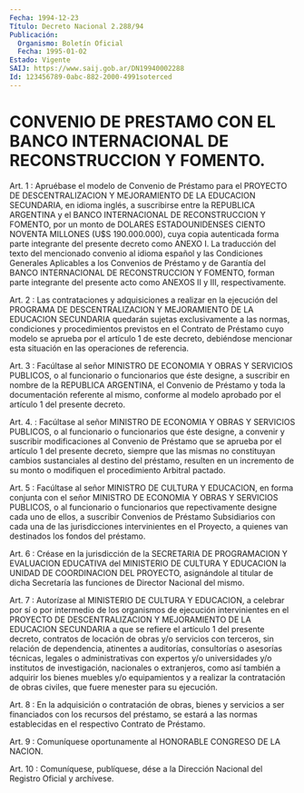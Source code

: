 ```yaml
---
Fecha: 1994-12-23
Título: Decreto Nacional 2.288/94
Publicación:
  Organismo: Boletín Oficial
  Fecha: 1995-01-02
Estado: Vigente
SAIJ: https://www.saij.gob.ar/DN19940002288
Id: 123456789-0abc-882-2000-4991soterced
---
```

# CONVENIO DE PRESTAMO CON EL BANCO INTERNACIONAL DE RECONSTRUCCION Y FOMENTO.

<a id="1"></a>
Art.  1  : Apruébase el modelo de Convenio de Préstamo para el PROYECTO  DE  DESCENTRALIZACION  Y  MEJORAMIENTO  DE  LA  EDUCACION SECUNDARIA, en  idioma  inglés,  a  suscribirse  entre la REPUBLICA ARGENTINA  y  el BANCO INTERNACIONAL DE RECONSTRUCCION  Y  FOMENTO, por un monto de  DOLARES  ESTADOUNIDENSES  CIENTO  NOVENTA MILLONES (U$S  190.000.000),  cuya copia autenticada forma parte  integrante del presente decreto como  ANEXO  I.  La  traducción  del texto del mencionado  convenio al idioma español y las Condiciones  Generales Aplicables a  los  Convenios  de  Préstamo  y de Garantía del BANCO INTERNACIONAL DE RECONSTRUCCION Y FOMENTO, forman  parte integrante del    presente   acto  como  ANEXOS  II  y  III,  respectivamente.

<a id="2"></a>
Art.  2  : Las contrataciones y adquisiciones a realizar en la ejecución del PROGRAMA  DE  DESCENTRALIZACION  Y MEJORAMIENTO DE LA EDUCACION SECUNDARIA quedarán sujetas exclusivamente  a las normas, condiciones  y procedimientos previstos en el Contrato de  Préstamo cuyo  modelo  se  aprueba  por  el  artículo  1  de  este  decreto, debiéndose  mencionar    esta   situación  en  las  operaciones  de referencia.

<a id="3"></a>
Art.  3  :  Facúltase  al señor MINISTRO DE ECONOMIA Y OBRAS Y SERVICIOS  PUBLICOS,  o  al funcionario  o  funcionarios  que  éste designe,  a  suscribir en nombre  de  la  REPUBLICA  ARGENTINA,  el Convenio de Préstamo  y  toda  la documentación referente al mismo, conforme  al  modelo  aprobado  por  el  artículo  1  del  presente decreto.

<a id="4"></a>
Art.  4.  :  Facúltase al señor MINISTRO DE ECONOMIA Y OBRAS Y SERVICIOS PUBLICOS,  o  al  funcionario  o  funcionarios  que  éste designe,  a  convenir  y  suscribir  modificaciones  al Convenio de Préstamo  que  se  aprueba por el artículo 1 del presente  decreto, siempre  que las mismas  no  constituyan  cambios  sustanciales  al destino del  préstamo,  resulten  en  un  incremento  de su monto o modifiquen el procedimiento Arbitral pactado.

<a id="5"></a>
Art. 5 : Facúltase al señor MINISTRO DE CULTURA Y EDUCACION, en forma  conjunta  con  el  señor  MINISTRO  DE  ECONOMIA  Y  OBRAS Y SERVICIOS PUBLICOS, o al funcionario o funcionarios que repectivamente designe cada uno de ellos, a suscribir Convenios  de Préstamo    Subsidiarios    con  cada  una  de  las  jurisdicciones intervinientes en el Proyecto,  a quienes van destinados los fondos del préstamo.

<a id="6"></a>
Art.  6  :  Créase  en  la  jurisdicción  de  la SECRETARIA DE PROGRAMACION  Y  EVALUACION EDUCATIVA del MINISTERIO DE  CULTURA  Y EDUCACION la UNIDAD  DE  COORDINACION  DEL PROYECTO, asignándole al titular de dicha Secretaría las funciones  de Director Nacional del mismo.

<a id="7"></a>
Art.  7  :  Autorízase al MINISTERIO DE CULTURA Y EDUCACION, a celebrar por sí o  por  intermedio  de  los organismos de ejecución intervinientes en el PROYECTO DE DESCENTRALIZACION  Y  MEJORAMIENTO DE  LA  EDUCACION  SECUNDARIA  a que se refiere el artículo  1  del presente decreto, contratos de locación  de obras y/o servicios con terceros,  sin  relación  de dependencia, atinentes  a  auditorías, consultorías o asesorías técnicas,  legales  o  administrativas con expertos    y/o  universidades  y/o  institutos  de  investigación, nacionales o  extranjeros,  como  así también a adquirir los bienes muebles y/o equipamientos y a realizar  la  contratación  de  obras civiles, que fuere menester para su ejecución.

<a id="8"></a>
Art.  8  : En la adquisición o contratación de obras, bienes y servicios a ser  financiados  con  los  recursos  del  préstamo, se estará  a  las  normas  establecidas  en el respectivo Contrato  de Préstamo.

<a id="9"></a>
Art. 9 : Comuníquese oportunamente al HONORABLE CONGRESO DE LA NACION.

<a id="10"></a>
Art. 10 : Comuníquese, publíquese, dése a la Dirección Nacional del Registro Oficial y archívese.